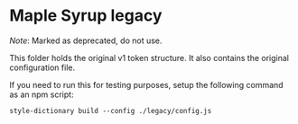 # Maple Syrup legacy

_Note_: Marked as deprecated, do not use. 

This folder holds the original v1 token structure. It also contains the original configuration file.

If you need to run this for testing purposes, setup the following command as an npm script:


```
style-dictionary build --config ./legacy/config.js
```

